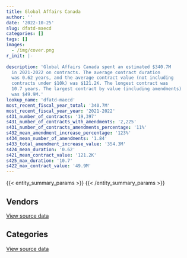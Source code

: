 ```yaml
---
title: Global Affairs Canada
author: ''
date: '2022-10-25'
slug: dfatd-maecd
categories: []
tags: []
images:
  - /img/cover.png
r_init: |-
  
description: 'Global Affairs Canada spent an estimated $340.7M
  in 2021-2022 on contracts. The average contract duration
  was 0.62 years, and the average contract value (not including
  contracts under $10k) was $121.2K. The longest contract was
  10.7 years. The largest contract by value (including amendments)
  was $49.9M.'
lookup_name: 'dfatd-maecd'
most_recent_fiscal_year_total: '340.7M'
most_recent_fiscal_year_year: '2021-2022'
s431_number_of_contracts: '19,397'
s431_number_of_contracts_with_amendments: '2,225'
s431_number_of_contracts_amendments_percentage: '11%'
s432_mean_amendment_increase_percentage: '123%'
s434_mean_number_of_amendments: '1.84'
s433_total_amendment_increase_value: '354.3M'
s424_mean_duration: '0.62'
s421_mean_contract_value: '121.2K'
s425_max_duration: '10.7'
s422_max_contract_value: '49.9M'
---
```


<script src="/rmarkdown-libs/htmlwidgets/htmlwidgets.js"></script>
<link href="/rmarkdown-libs/datatables-css/datatables-crosstalk.css" rel="stylesheet" />
<script src="/rmarkdown-libs/datatables-binding/datatables.js"></script>
<script src="/rmarkdown-libs/jquery/jquery-3.6.0.min.js"></script>
<link href="/rmarkdown-libs/dt-core-bootstrap/css/dataTables.bootstrap.min.css" rel="stylesheet" />
<link href="/rmarkdown-libs/dt-core-bootstrap/css/dataTables.bootstrap.extra.css" rel="stylesheet" />
<script src="/rmarkdown-libs/dt-core-bootstrap/js/jquery.dataTables.min.js"></script>
<script src="/rmarkdown-libs/dt-core-bootstrap/js/dataTables.bootstrap.min.js"></script>
<link href="/rmarkdown-libs/crosstalk/css/crosstalk.min.css" rel="stylesheet" />
<script src="/rmarkdown-libs/crosstalk/js/crosstalk.min.js"></script>
<script src="/rmarkdown-libs/htmlwidgets/htmlwidgets.js"></script>
<link href="/rmarkdown-libs/datatables-css/datatables-crosstalk.css" rel="stylesheet" />
<script src="/rmarkdown-libs/datatables-binding/datatables.js"></script>
<script src="/rmarkdown-libs/jquery/jquery-3.6.0.min.js"></script>
<link href="/rmarkdown-libs/dt-core-bootstrap/css/dataTables.bootstrap.min.css" rel="stylesheet" />
<link href="/rmarkdown-libs/dt-core-bootstrap/css/dataTables.bootstrap.extra.css" rel="stylesheet" />
<script src="/rmarkdown-libs/dt-core-bootstrap/js/jquery.dataTables.min.js"></script>
<script src="/rmarkdown-libs/dt-core-bootstrap/js/dataTables.bootstrap.min.js"></script>
<link href="/rmarkdown-libs/crosstalk/css/crosstalk.min.css" rel="stylesheet" />
<script src="/rmarkdown-libs/crosstalk/js/crosstalk.min.js"></script>

{{< entity_summary_params >}}
{{< /entity_summary_params >}}

## Vendors

<div id="htmlwidget-1" style="width:100%;height:auto;" class="datatables html-widget"></div>
<script type="application/json" data-for="htmlwidget-1">{"x":{"style":"bootstrap","filter":"none","vertical":false,"data":[["<a href=\"/vendors/2keys/\">2Keys<\/a>","<a href=\"/vendors/4083261_canada/\">4083261 Canada<\/a>","<a href=\"/vendors/9168516_canada/\">9168516 Canada<\/a>","<a href=\"/vendors/access_2_networks/\">Access 2 Networks<\/a>","<a href=\"/vendors/acklands_grainger/\">Acklands Grainger<\/a>","<a href=\"/vendors/adga_group/\">ADGA Group<\/a>","<a href=\"/vendors/adobe/\">Adobe<\/a>","<a href=\"/vendors/adrm_technology_consulting/\">ADRM Technology Consulting<\/a>","<a href=\"/vendors/advanced_business_interiors/\">Advanced Business Interiors<\/a>","<a href=\"/vendors/advanced_chippewa_technologies/\">Advanced Chippewa Technologies<\/a>","<a href=\"/vendors/agriteam_canada/\">Agriteam Canada<\/a>","<a href=\"/vendors/air_charter_service/\">Air Charter Service<\/a>","<a href=\"/vendors/air_india/\">Air India<\/a>","<a href=\"/vendors/alinea_international/\">Alinea International<\/a>","<a href=\"/vendors/allseating/\">Allseating<\/a>","<a href=\"/vendors/altis_human_resources/\">Altis Human Resources<\/a>","<a href=\"/vendors/amazon/\">Amazon<\/a>","<a href=\"/vendors/ams_imaging/\">Ams Imaging<\/a>","<a href=\"/vendors/anixter/\">Anixter<\/a>","<a href=\"/vendors/aon_reed_stenhouse/\">Aon Reed Stenhouse<\/a>","<a href=\"/vendors/applied_electonics/\">Applied Electonics<\/a>","<a href=\"/vendors/ari_financial_services/\">ARI Financial Services<\/a>","<a href=\"/vendors/artemp_personnel_services/\">Artemp Personnel Services<\/a>","<a href=\"/vendors/asc_germany/\">ASC Germany<\/a>","<a href=\"/vendors/asokan_business_interiors/\">Asokan Business Interiors<\/a>","<a href=\"/vendors/atco/\">ATCO<\/a>","<a href=\"/vendors/avi_spl/\">Avi Spl<\/a>","<a href=\"/vendors/avjet_holding/\">AVJET Holding<\/a>","<a href=\"/vendors/babel_street/\">Babel Street<\/a>","<a href=\"/vendors/bae_systems/\">BAE Systems<\/a>","<a href=\"/vendors/bdo_canada/\">BDO Canada<\/a>","<a href=\"/vendors/bee_clean_building_maintenance/\">Bee Clean Building Maintenance<\/a>","<a href=\"/vendors/bell_canada/\">Bell Canada<\/a>","<a href=\"/vendors/berlitz_canada/\">Berlitz Canada<\/a>","<a href=\"/vendors/beva_global_management/\">Beva Global Management<\/a>","<a href=\"/vendors/black_mcdonald/\">Black McDonald<\/a>","<a href=\"/vendors/blackberry/\">Blackberry<\/a>","<a href=\"/vendors/bloomberg_finance_l_p/\">Bloomberg Finance L P<\/a>","<a href=\"/vendors/bluedot/\">BlueDot<\/a>","<a href=\"/vendors/bmc_software_canada/\">BMC Software Canada<\/a>","<a href=\"/vendors/bollore_logistics/\">Bollore Logistics<\/a>","<a href=\"/vendors/boyd_moving_storage/\">Boyd Moving Storage<\/a>","<a href=\"/vendors/breckenhill/\">Breckenhill<\/a>","<a href=\"/vendors/brs_innovations/\">BRS Innovations<\/a>","<a href=\"/vendors/c2d_services/\">C2D Services<\/a>","<a href=\"/vendors/ca/\">CA<\/a>","<a href=\"/vendors/cache_computer_consulting/\">Cache Computer Consulting<\/a>","<a href=\"/vendors/calian/\">Calian<\/a>","<a href=\"/vendors/calytera_software/\">Calytera Software<\/a>","<a href=\"/vendors/canadian_bank_note_company/\">Canadian Bank Note Company<\/a>","<a href=\"/vendors/canadian_bureau_for_international_education/\">Canadian Bureau for International Education<\/a>","<a href=\"/vendors/canadian_commercial/\">Canadian Commercial<\/a>","<a href=\"/vendors/canadian_corps_of_commissionaires/\">Canadian Corps of Commissionaires<\/a>","<a href=\"/vendors/canadian_red_cross/\">Canadian Red Cross<\/a>","<a href=\"/vendors/canon/\">Canon<\/a>","<a href=\"/vendors/cansel_survey_equipment/\">Cansel Survey Equipment<\/a>","<a href=\"/vendors/carahsoft_technology/\">Carahsoft Technology<\/a>","<a href=\"/vendors/carleton_university/\">Carleton University<\/a>","<a href=\"/vendors/caron_professional_linguistic/\">Caron Professional Linguistic<\/a>","<a href=\"/vendors/cbci_telecom/\">CBCI Telecom<\/a>","<a href=\"/vendors/cbre/\">CBRE<\/a>","<a href=\"/vendors/cdw_canada/\">CDW Canada<\/a>","<a href=\"/vendors/ceridian/\">Ceridian<\/a>","<a href=\"/vendors/cgi/\">CGI<\/a>","<a href=\"/vendors/charron_human_resources/\">Charron Human Resources<\/a>","<a href=\"/vendors/chubb_edwards/\">Chubb Edwards<\/a>","<a href=\"/vendors/cision_canada/\">Cision Canada<\/a>","<a href=\"/vendors/cistel_technology/\">Cistel Technology<\/a>","<a href=\"/vendors/click_networks/\">Click Networks<\/a>","<a href=\"/vendors/closereach/\">CloseReach<\/a>","<a href=\"/vendors/cofomo/\">Cofomo<\/a>","<a href=\"/vendors/colliers_project_leaders/\">Colliers Project Leaders<\/a>","<a href=\"/vendors/compucom_canada/\">Compucom Canada<\/a>","<a href=\"/vendors/compugen/\">Compugen<\/a>","<a href=\"/vendors/conexsys/\">CONEXSYS<\/a>","<a href=\"/vendors/conference_board_of_canada/\">Conference Board of Canada<\/a>","<a href=\"/vendors/consortium_of_care_canada/\">Consortium of Care Canada<\/a>","<a href=\"/vendors/construction_jessiko/\">Construction Jessiko<\/a>","<a href=\"/vendors/convergint_technologies/\">Convergint Technologies<\/a>","<a href=\"/vendors/coradix_technology_consulting/\">Coradix Technology Consulting<\/a>","<a href=\"/vendors/correctional_services_of_canada/\">Correctional Services of Canada<\/a>","<a href=\"/vendors/cossette_communications/\">Cossette Communications<\/a>","<a href=\"/vendors/cowatersogema/\">CowaterSogema<\/a>","<a href=\"/vendors/cpcs_transcom/\">CPCS Transcom<\/a>","<a href=\"/vendors/csdc_systems/\">CSDC Systems<\/a>","<a href=\"/vendors/csi_consulting/\">Csi Consulting<\/a>","<a href=\"/vendors/dare_human_resources/\">Dare Human Resources<\/a>","<a href=\"/vendors/dasco_storage_solutions/\">Dasco Storage Solutions<\/a>","<a href=\"/vendors/dell_computer/\">Dell Computer<\/a>","<a href=\"/vendors/deloitte/\">Deloitte<\/a>","<a href=\"/vendors/delta_photonics/\">Delta Photonics<\/a>","<a href=\"/vendors/dhl_express_canada/\">DHL Express Canada<\/a>","<a href=\"/vendors/diligens/\">Diligens<\/a>","<a href=\"/vendors/dls_technology/\">DLS Technology<\/a>","<a href=\"/vendors/donna_cona/\">Donna Cona<\/a>","<a href=\"/vendors/dsv/\">Dsv<\/a>","<a href=\"/vendors/dynabook_canada/\">Dynabook Canada<\/a>","<a href=\"/vendors/dynamic_personnel_consultants/\">Dynamic Personnel Consultants<\/a>","<a href=\"/vendors/eagle_professional_resources/\">Eagle Professional Resources<\/a>","<a href=\"/vendors/ebsco_canada/\">EBSCO Canada<\/a>","<a href=\"/vendors/ecole_de_langues_abce/\">Ecole De Langues Abce<\/a>","<a href=\"/vendors/ecole_de_langues_eagle/\">Ecole De Langues Eagle<\/a>","<a href=\"/vendors/ekos_research_associates/\">Ekos Research Associates<\/a>","<a href=\"/vendors/elite_environmental_group/\">Elite Environmental Group<\/a>","<a href=\"/vendors/ellisdon/\">Ellisdon<\/a>","<a href=\"/vendors/elsevier/\">Elsevier<\/a>","<a href=\"/vendors/emcon_services/\">Emcon Services<\/a>","<a href=\"/vendors/emtec/\">Emtec<\/a>","<a href=\"/vendors/eperformance/\">Eperformance<\/a>","<a href=\"/vendors/epik_taahhut_sanayi_ic_ve_dis/\">Epik Taahhut Sanayi Ic Ve Dis<\/a>","<a href=\"/vendors/ernst_young/\">Ernst Young<\/a>","<a href=\"/vendors/esri/\">ESRI<\/a>","<a href=\"/vendors/ethiopian_airlines_group/\">Ethiopian Airlines Group<\/a>","<a href=\"/vendors/excel_human_resources/\">Excel Human Resources<\/a>","<a href=\"/vendors/extron_electronics_rgb_systems/\">Extron Electronics Rgb Systems<\/a>","<a href=\"/vendors/factiva/\">Factiva<\/a>","<a href=\"/vendors/fast_forward_french/\">Fast Forward French<\/a>","<a href=\"/vendors/fast_track_staffing/\">Fast Track Staffing<\/a>","<a href=\"/vendors/fca_canada/\">FCA Canada<\/a>","<a href=\"/vendors/federal_express_canada/\">Federal Express Canada<\/a>","<a href=\"/vendors/ference_company_consulting/\">Ference Company Consulting<\/a>","<a href=\"/vendors/ford_motor_company/\">Ford Motor Company<\/a>","<a href=\"/vendors/forrester_research/\">Forrester Research<\/a>","<a href=\"/vendors/frannan_international/\">Frannan International<\/a>","<a href=\"/vendors/g4s_security_services/\">G4S Security Services<\/a>","<a href=\"/vendors/garda_security_group/\">Garda Security Group<\/a>","<a href=\"/vendors/gartner/\">Gartner<\/a>","<a href=\"/vendors/gc_strategies/\">GC Strategies<\/a>","<a href=\"/vendors/general_dynamics/\">General Dynamics<\/a>","<a href=\"/vendors/general_motors/\">General Motors<\/a>","<a href=\"/vendors/genesis_integration/\">Genesis Integration<\/a>","<a href=\"/vendors/gino_pelletier_forex_mali_diely_moussa_kouyate_gid/\">Gino Pelletier Forex Mali Diely Moussa Kouyate Gid<\/a>","<a href=\"/vendors/global_knowledge/\">Global Knowledge<\/a>","<a href=\"/vendors/global_total_office/\">Global Total Office<\/a>","<a href=\"/vendors/global_upholstery/\">Global Upholstery<\/a>","<a href=\"/vendors/golder_associates/\">Golder Associates<\/a>","<a href=\"/vendors/goss_gilroy/\">Goss Gilroy<\/a>","<a href=\"/vendors/grand_toy/\">Grand Toy<\/a>","<a href=\"/vendors/graybar_canada/\">Graybar Canada<\/a>","<a href=\"/vendors/graybridge_international_consulting/\">Graybridge International Consulting<\/a>","<a href=\"/vendors/grc_architects/\">GRC Architects<\/a>","<a href=\"/vendors/greater_toronto_airport_authority/\">Greater Toronto Airport Authority<\/a>","<a href=\"/vendors/guillevin_international/\">Guillevin International<\/a>","<a href=\"/vendors/halpenny_insurance_brokers/\">Halpenny Insurance Brokers<\/a>","<a href=\"/vendors/hatch/\">Hatch<\/a>","<a href=\"/vendors/haworth/\">Haworth<\/a>","<a href=\"/vendors/hdp_group/\">Hdp Group<\/a>","<a href=\"/vendors/hemmera_envirochem/\">Hemmera Envirochem<\/a>","<a href=\"/vendors/hewlett_packard/\">Hewlett Packard<\/a>","<a href=\"/vendors/honeywell/\">Honeywell<\/a>","<a href=\"/vendors/hubspoke/\">HubSpoke<\/a>","<a href=\"/vendors/human_logistics/\">Human Logistics<\/a>","<a href=\"/vendors/humanscale_canada/\">Humanscale Canada<\/a>","<a href=\"/vendors/hyperion_consulting/\">Hyperion Consulting<\/a>","<a href=\"/vendors/hypertec/\">Hypertec<\/a>","<a href=\"/vendors/i4c_information_technology/\">I4C Information Technology<\/a>","<a href=\"/vendors/ibiska_telecom/\">Ibiska Telecom<\/a>","<a href=\"/vendors/ibm_canada/\">IBM Canada<\/a>","<a href=\"/vendors/ifathom/\">iFathom<\/a>","<a href=\"/vendors/imp_group/\">IMP Group<\/a>","<a href=\"/vendors/info_tech_research_group/\">Info Tech Research Group<\/a>","<a href=\"/vendors/insight_software_canada/\">Insight Software Canada<\/a>","<a href=\"/vendors/institute_on_governance/\">Institute On Governance<\/a>","<a href=\"/vendors/integra_networks/\">Integra Networks<\/a>","<a href=\"/vendors/interactive_audio_visual/\">Interactive Audio Visual<\/a>","<a href=\"/vendors/international_safety_research/\">International Safety Research<\/a>","<a href=\"/vendors/ipss/\">IPSS<\/a>","<a href=\"/vendors/iqvia/\">Iqvia<\/a>","<a href=\"/vendors/iron_mountain/\">Iron Mountain<\/a>","<a href=\"/vendors/it_net_consultants/\">IT NET Consultants<\/a>","<a href=\"/vendors/itex/\">ITEX<\/a>","<a href=\"/vendors/j_l_richards_associates/\">J L Richards Associates<\/a>","<a href=\"/vendors/jankel_tactical_systems/\">Jankel Tactical Systems<\/a>","<a href=\"/vendors/jones_lang_lasalle/\">Jones Lang Lasalle<\/a>","<a href=\"/vendors/jumping_elephants/\">Jumping Elephants<\/a>","<a href=\"/vendors/kenn_borek_air/\">Kenn Borek Air<\/a>","<a href=\"/vendors/kia_canada/\">Kia Canada<\/a>","<a href=\"/vendors/knowledge_circle/\">Knowledge Circle<\/a>","<a href=\"/vendors/konica_minolta_business_solutions/\">Konica Minolta Business Solutions<\/a>","<a href=\"/vendors/kpmg/\">KPMG<\/a>","<a href=\"/vendors/language_marketplace/\">Language Marketplace<\/a>","<a href=\"/vendors/language_research_development_group/\">Language Research Development Group<\/a>","<a href=\"/vendors/lannick_contract_solutions/\">Lannick Contract Solutions<\/a>","<a href=\"/vendors/lansdowne_technologies/\">Lansdowne Technologies<\/a>","<a href=\"/vendors/lean_agility/\">Lean Agility<\/a>","<a href=\"/vendors/leger_marketing/\">Leger Marketing<\/a>","<a href=\"/vendors/leo_pisces_services_group/\">Leo Pisces Services Group<\/a>","<a href=\"/vendors/les_enquetes_henri/\">Les Enquetes Henri<\/a>","<a href=\"/vendors/lifespeak/\">LifeSpeak<\/a>","<a href=\"/vendors/lionbridge/\">Lionbridge<\/a>","<a href=\"/vendors/lowe_martin_company/\">Lowe Martin Company<\/a>","<a href=\"/vendors/lro_staffing/\">LRO Staffing<\/a>","<a href=\"/vendors/lumina_it/\">Lumina IT<\/a>","<a href=\"/vendors/m_d_charlton/\">M D Charlton<\/a>","<a href=\"/vendors/macdonald_dettwiler_and_associates/\">MacDonald Dettwiler and Associates<\/a>","<a href=\"/vendors/makwa_resourcing/\">Makwa Resourcing<\/a>","<a href=\"/vendors/malatest/\">Malatest<\/a>","<a href=\"/vendors/maplesoft_consulting/\">Maplesoft Consulting<\/a>","<a href=\"/vendors/markido/\">Markido<\/a>","<a href=\"/vendors/maverin/\">Maverin<\/a>","<a href=\"/vendors/maxsys_staffing_and_consulting/\">Maxsys Staffing and Consulting<\/a>","<a href=\"/vendors/meal_kit_supply_canada/\">Meal Kit Supply Canada<\/a>","<a href=\"/vendors/media_q/\">Media Q<\/a>","<a href=\"/vendors/meltwater/\">Meltwater<\/a>","<a href=\"/vendors/mercer_canada/\">Mercer Canada<\/a>","<a href=\"/vendors/messa_computing/\">Messa Computing<\/a>","<a href=\"/vendors/mgis/\">MGIS<\/a>","<a href=\"/vendors/michael_wager_consulting/\">Michael Wager Consulting<\/a>","<a href=\"/vendors/michelin/\">Michelin<\/a>","<a href=\"/vendors/microsoft_canada/\">Microsoft Canada<\/a>","<a href=\"/vendors/millennium_limousine_service/\">Millennium Limousine Service<\/a>","<a href=\"/vendors/mindwire_systems/\">Mindwire Systems<\/a>","<a href=\"/vendors/mirems/\">Mirems<\/a>","<a href=\"/vendors/mishkumi_technologies/\">Mishkumi Technologies<\/a>","<a href=\"/vendors/mkds_training/\">Mkds Training<\/a>","<a href=\"/vendors/mnp/\">MNP<\/a>","<a href=\"/vendors/modis_canada/\">Modis Canada<\/a>","<a href=\"/vendors/momentum_solutions/\">Momentum Solutions<\/a>","<a href=\"/vendors/morrison_hershfield/\">Morrison Hershfield<\/a>","<a href=\"/vendors/motorola_solutions_canada/\">Motorola Solutions Canada<\/a>","<a href=\"/vendors/multishred/\">Multishred<\/a>","<a href=\"/vendors/nadine_international/\">Nadine International<\/a>","<a href=\"/vendors/national_arts_centre/\">National Arts Centre<\/a>","<a href=\"/vendors/nattiq/\">NATTIQ<\/a>","<a href=\"/vendors/navpoint_consulting_group/\">Navpoint Consulting Group<\/a>","<a href=\"/vendors/newfound_recruiting/\">Newfound Recruiting<\/a>","<a href=\"/vendors/nisha_techonologies/\">Nisha Techonologies<\/a>","<a href=\"/vendors/nitam_solutions/\">Nitam Solutions<\/a>","<a href=\"/vendors/norr/\">NORR<\/a>","<a href=\"/vendors/nortak_software/\">Nortak Software<\/a>","<a href=\"/vendors/northern_micro/\">Northern Micro<\/a>","<a href=\"/vendors/nova_networks/\">Nova Networks<\/a>","<a href=\"/vendors/nuix_north_america/\">Nuix North America<\/a>","<a href=\"/vendors/onx_enterprise_solutions/\">OnX Enterprise Solutions<\/a>","<a href=\"/vendors/openframe_technologies/\">OpenFrame Technologies<\/a>","<a href=\"/vendors/opentext/\">OpenText<\/a>","<a href=\"/vendors/oproma/\">Oproma<\/a>","<a href=\"/vendors/optiv_canada_federal/\">Optiv Canada Federal<\/a>","<a href=\"/vendors/oracle_canada/\">Oracle Canada<\/a>","<a href=\"/vendors/orangutech/\">Orangutech<\/a>","<a href=\"/vendors/orbis_risk_consulting/\">Orbis Risk Consulting<\/a>","<a href=\"/vendors/otis_elevator/\">Otis Elevator<\/a>","<a href=\"/vendors/ottawa_business_interiors/\">Ottawa Business Interiors<\/a>","<a href=\"/vendors/pacific_geomatics/\">Pacific Geomatics<\/a>","<a href=\"/vendors/pal_aerospace/\">PAL Aerospace<\/a>","<a href=\"/vendors/paladin_group/\">Paladin Group<\/a>","<a href=\"/vendors/pan_american_development_foundation/\">Pan American Development Foundation<\/a>","<a href=\"/vendors/panasonic/\">Panasonic<\/a>","<a href=\"/vendors/philippine_airlines/\">Philippine Airlines<\/a>","<a href=\"/vendors/pitney_bowes/\">Pitney Bowes<\/a>","<a href=\"/vendors/pleiad_canada/\">Pleiad Canada<\/a>","<a href=\"/vendors/pmb_electrical_services/\">PMB Electrical Services<\/a>","<a href=\"/vendors/portage_personnel/\">Portage Personnel<\/a>","<a href=\"/vendors/pricewaterhouse_coopers/\">Pricewaterhouse Coopers<\/a>","<a href=\"/vendors/printers_plus/\">Printers Plus<\/a>","<a href=\"/vendors/prism_engineering/\">Prism Engineering<\/a>","<a href=\"/vendors/procom_consultants/\">Procom Consultants<\/a>","<a href=\"/vendors/prologic_systems/\">Prologic Systems<\/a>","<a href=\"/vendors/promaxis/\">Promaxis<\/a>","<a href=\"/vendors/prosci_canada/\">Prosci Canada<\/a>","<a href=\"/vendors/protak_consulting_group/\">Protak Consulting Group<\/a>","<a href=\"/vendors/provencher_roy_associes/\">Provencher Roy Associes<\/a>","<a href=\"/vendors/purelogic/\">PureLogic<\/a>","<a href=\"/vendors/purespirit_solutions/\">PureSpirIT Solutions<\/a>","<a href=\"/vendors/purolator/\">Purolator<\/a>","<a href=\"/vendors/qatar_airways/\">Qatar Airways<\/a>","<a href=\"/vendors/qmr/\">QMR<\/a>","<a href=\"/vendors/quantum_management_services/\">Quantum Management Services<\/a>","<a href=\"/vendors/quintet_consulting/\">Quintet Consulting<\/a>","<a href=\"/vendors/randstad/\">Randstad<\/a>","<a href=\"/vendors/rapiscan_systems/\">Rapiscan Systems<\/a>","<a href=\"/vendors/raymond_chabot_grant_thornton/\">Raymond Chabot Grant Thornton<\/a>","<a href=\"/vendors/raytheon/\">Raytheon<\/a>","<a href=\"/vendors/redwood_performance_group/\">Redwood Performance Group<\/a>","<a href=\"/vendors/revision_military/\">Revision Military<\/a>","<a href=\"/vendors/rhea/\">RHEA<\/a>","<a href=\"/vendors/ricoh/\">Ricoh<\/a>","<a href=\"/vendors/rogers/\">Rogers<\/a>","<a href=\"/vendors/s_p_global_market_intelligence/\">S P Global Market Intelligence<\/a>","<a href=\"/vendors/samson_associes/\">Samson Associes<\/a>","<a href=\"/vendors/sap/\">SAP<\/a>","<a href=\"/vendors/sas_institute/\">SAS Institute<\/a>","<a href=\"/vendors/schoeler_heaton_architects/\">Schoeler Heaton Architects<\/a>","<a href=\"/vendors/seasons_culinary_services/\">Seasons Culinary Services<\/a>","<a href=\"/vendors/shi_canada/\">SHI Canada<\/a>","<a href=\"/vendors/si_systems/\">SI Systems<\/a>","<a href=\"/vendors/siemens/\">Siemens<\/a>","<a href=\"/vendors/sierra_systems_group/\">Sierra Systems Group<\/a>","<a href=\"/vendors/simplex_grinnell/\">Simplex Grinnell<\/a>","<a href=\"/vendors/smiths_detection/\">Smiths Detection<\/a>","<a href=\"/vendors/snc_lavalin/\">SNC Lavalin<\/a>","<a href=\"/vendors/softchoice/\">Softchoice<\/a>","<a href=\"/vendors/softsim_technologies/\">Softsim Technologies<\/a>","<a href=\"/vendors/solotech/\">Solotech<\/a>","<a href=\"/vendors/spearhead_management_canada/\">Spearhead Management Canada<\/a>","<a href=\"/vendors/sra_staffing_solutions/\">SRA Staffing Solutions<\/a>","<a href=\"/vendors/sscl/\">Sscl<\/a>","<a href=\"/vendors/st_joseph_print_group/\">St Joseph Print Group<\/a>","<a href=\"/vendors/stantec/\">Stantec<\/a>","<a href=\"/vendors/sterling_swift/\">Sterling Swift<\/a>","<a href=\"/vendors/stiff_sentences/\">Stiff Sentences<\/a>","<a href=\"/vendors/stoneworks_technologies/\">Stoneworks Technologies<\/a>","<a href=\"/vendors/stratos/\">Stratos<\/a>","<a href=\"/vendors/supremex/\">SupremeX<\/a>","<a href=\"/vendors/synersolutions_technologies/\">SynerSolutions Technologies<\/a>","<a href=\"/vendors/systematix_solutions/\">Systematix Solutions<\/a>","<a href=\"/vendors/systemscope/\">Systemscope<\/a>","<a href=\"/vendors/tag_hr/\">Tag HR<\/a>","<a href=\"/vendors/tankatek/\">Tankatek<\/a>","<a href=\"/vendors/tecsis/\">Tecsis<\/a>","<a href=\"/vendors/teknion/\">Teknion<\/a>","<a href=\"/vendors/teksystems_canada/\">TEKsystems Canada<\/a>","<a href=\"/vendors/telecom_computer_services/\">Telecom Computer Services<\/a>","<a href=\"/vendors/telus_canada/\">Telus Canada<\/a>","<a href=\"/vendors/tenaquip/\">Tenaquip<\/a>","<a href=\"/vendors/teramach_technologies/\">Teramach Technologies<\/a>","<a href=\"/vendors/terlin_construction/\">Terlin Construction<\/a>","<a href=\"/vendors/tes_contract_services/\">TES Contract Services<\/a>","<a href=\"/vendors/testforce_systems/\">Testforce Systems<\/a>","<a href=\"/vendors/the_aim_group/\">The AIM Group<\/a>","<a href=\"/vendors/the_ktl_group/\">The KTL Group<\/a>","<a href=\"/vendors/the_right_door/\">The Right Door<\/a>","<a href=\"/vendors/the_vcan_group/\">The VCAN Group<\/a>","<a href=\"/vendors/thinkpoint/\">Thinkpoint<\/a>","<a href=\"/vendors/thomson_reuters/\">Thomson Reuters<\/a>","<a href=\"/vendors/thyssenkrupp_elevator/\">Thyssenkrupp Elevator<\/a>","<a href=\"/vendors/tiree/\">Tiree<\/a>","<a href=\"/vendors/toshiba_canada/\">Toshiba Canada<\/a>","<a href=\"/vendors/totem_offisource/\">Totem Offisource<\/a>","<a href=\"/vendors/toyota/\">Toyota<\/a>","<a href=\"/vendors/tpg_technology_consultants/\">TPG Technology Consultants<\/a>","<a href=\"/vendors/transpolar_technology/\">Transpolar Technology<\/a>","<a href=\"/vendors/transtec/\">TransTec<\/a>","<a href=\"/vendors/trigon_associates/\">Trigon Associates<\/a>","<a href=\"/vendors/tundra_technical_solutions/\">Tundra Technical Solutions<\/a>","<a href=\"/vendors/turner_townsend/\">Turner Townsend<\/a>","<a href=\"/vendors/turtle_island_staffing/\">Turtle Island Staffing<\/a>","<a href=\"/vendors/united_rentals/\">United Rentals<\/a>","<a href=\"/vendors/universite_de_sherbrooke/\">Universite De Sherbrooke<\/a>","<a href=\"/vendors/universite_laval/\">Universite Laval<\/a>","<a href=\"/vendors/university_of_british_columbia/\">University of British Columbia<\/a>","<a href=\"/vendors/university_of_ottawa/\">University of Ottawa<\/a>","<a href=\"/vendors/university_of_toronto/\">University of Toronto<\/a>","<a href=\"/vendors/valcom_consulting/\">Valcom Consulting<\/a>","<a href=\"/vendors/veritaaq_technology_house/\">Veritaaq Technology House<\/a>","<a href=\"/vendors/vfa_canada/\">VFA Canada<\/a>","<a href=\"/vendors/vidcruiter/\">Vidcruiter<\/a>","<a href=\"/vendors/visiontec/\">Visiontec<\/a>","<a href=\"/vendors/vmware/\">VMware<\/a>","<a href=\"/vendors/watershed_information_technology/\">Watershed Information Technology<\/a>","<a href=\"/vendors/wesco_distribution_canada/\">WESCO Distribution Canada<\/a>","<a href=\"/vendors/westbury_national_show_systems/\">Westbury National Show Systems<\/a>","<a href=\"/vendors/westjet/\">Westjet<\/a>","<a href=\"/vendors/winmar/\">Winmar<\/a>","<a href=\"/vendors/wolters_kluwer/\">Wolters Kluwer<\/a>","<a href=\"/vendors/workdynamics_technologies/\">WorkDynamics Technologies<\/a>","<a href=\"/vendors/world_university_consortium/\">World University Consortium<\/a>","<a href=\"/vendors/world_university_service_of_canada/\">World University Service of Canada<\/a>","<a href=\"/vendors/worldreach_software/\">Worldreach Software<\/a>","<a href=\"/vendors/wsp/\">WSP<\/a>","<a href=\"/vendors/xerox/\">Xerox<\/a>","<a href=\"/vendors/zernam_enterprise/\">Zernam Enterprise<\/a>"],[608514.28,null,null,null,null,74425.33,null,38418.91,84346.2,13105.74,8078360.18,25408.33,null,null,null,1618986.17,null,null,68239.95,287552.36,309838.88,null,49504.63,166770.72,157649.92,12873,47002.24,1783960.59,null,null,19819.69,null,2942752.04,19220.41,null,618159.15,28614.58,null,null,714413.83,1583485.1,3087035.1,null,null,1275579.33,null,430775.2,213344.67,null,222816.56,7172789.23,null,8679988.38,null,111815.72,5473.5,123501.01,22604.08,14581.11,214480.64,null,522578.57,null,3861296.68,null,39741.6,96071.37,138545.13,null,null,823533.68,null,72519.88,null,24973,null,989857.28,320167.15,null,2499642.21,481181.22,81057.33,15648211.7,24295,235960.52,null,null,58692.2,null,1912184.85,null,29755.43,null,55822,117259.51,1519923.8,null,89518.34,408093.65,225783.69,8697.5,null,121496.8,null,null,17424.4,3830395.17,618346.98,null,null,674553.66,140360.05,null,5842737.54,469609.53,673355.38,40850,20934.74,60606,196159.4,null,45923,696374,6681153.61,6896163.42,2029278.42,2468630.14,6658.93,59481.85,102141,null,1479901.47,13650.4,null,70628.09,110513.4,null,36874.54,20590.4,9141183.98,null,null,null,null,null,22780.8,78467.2,null,56574.04,3710572.33,356159.34,null,498835.94,null,530638.65,162328.55,1264066.09,1144114.06,485724.27,180056.76,49381,6618.88,null,32733,1099552.31,67207.1,72804.38,null,180021.36,884554.5,33487.1,916065.5,13484159.82,25504.62,1016276.8,null,null,37700.65,null,71543.5,null,null,552986.85,null,48190.75,88557.2,null,63360.23,107734.04,null,48314.28,83448.81,84327.38,null,68553.59,null,null,2623004.9,2336.94,137944.39,172794.89,null,95691.71,203233.93,30731.14,1094364.48,21497.38,1314406.47,15428.89,2786148.23,null,814795.02,24577.35,1052155.2,null,383203.88,1075423.17,null,39326.78,null,35651.5,null,1258899.56,752835.46,null,1473275.18,35346.29,310723.3,6907.34,null,1091247.74,203530.52,437.38,4967186.65,43236.78,7366.83,null,null,659874.48,96000.64,256245.35,34798.93,450980.65,5922.78,null,28720.87,668565.11,148438.12,null,7706.81,null,2839223.64,9979.3,2721782.93,1229234.75,28451.61,null,406998.07,1174218.73,92356.44,295697.37,null,null,427044.52,17932.61,null,238467.57,48264.7,14238,825363.76,94393.53,1170452.13,1051013,16181.43,223792.55,null,62119.63,132858.97,40838.11,432853.74,12374.05,null,null,911847.35,null,2851763.06,27170.54,32683.94,14162.32,46332.73,null,64922.1,null,26880.99,20828.72,310120.78,null,137133.49,50265.15,35606.19,null,76369.89,null,null,null,null,16276.2,199319.86,15857.86,439331.93,191749.83,858666.73,28618.27,null,15741.08,20727.74,393448.38,null,58974.7,4063420.34,null,53160.94,136578.66,null,null,11063.1,3620313.95,5122378.43,778845.54,2617173.49,224505.23,2119.92,5601611.77,1006397.34,null,23167.46,176572.62,25690.01,null,18270.8,null,37403.19,null,null,4148509.02,null,24437.5,96568.76,100460.64,null,41961.7,121557.86,null,null,13535.79,560910.92,2859178.36,6121285.74,984317.2,176115.9,null,null],[561040.97,null,18036.57,null,183427.96,109837.39,28976,null,257609.6,null,8870296.43,null,null,1192670.79,null,862245.45,null,null,50118.84,367513.56,11923.76,null,65082.1,15016.82,283826.2,null,96393.33,null,27420,null,47271.67,4952.42,2211593.54,35272.76,85464.84,903221.28,null,null,null,163869.31,1351539.49,1391487.95,39550,525649.85,1279074.07,null,724554.23,24962.21,null,223427.01,7192440.7,null,6816692.75,192255.95,99127.39,37146.73,36586,257395.16,4162.48,10658.52,null,379943.93,null,805132.58,37640.61,23730,297640.32,288093.89,27285.28,28542.87,1682455.89,null,null,20619.9,null,null,992569.22,898620.42,null,2831369.71,336989.93,1695990.59,17796074.78,null,131004.63,null,null,19910.6,40760.87,3474676.25,27292.14,216500,null,107753.87,1491953.3,1077015.02,null,177989.79,null,145664.89,14997.5,null,74353.55,null,3710118.65,null,512353.54,860393.17,null,null,1376081.25,850724.41,2373500,6884524.14,528922.78,675200.18,null,136614.28,null,155000,152480.92,null,552399.96,6699458.14,4755985.73,879443.26,793199.75,23669.49,721891.09,null,null,1483956,14949.9,58679.77,191941.62,551626.09,null,97599.99,23574.3,10510839.36,156211.2,null,null,null,null,70761.66,null,29000,null,3640193.86,875152.09,1812614.37,157005.91,28.82,147408.5,414437.01,370150.77,1051911.57,568546.71,null,1544.44,5707.09,22650,198384.13,1173473,null,57212.46,null,216973.39,833628.95,169926.31,1152732.15,8794056.98,82573.49,669276.4,40342.47,null,319826.25,null,42071.24,null,null,1314116.91,35256,139528.25,16724.3,117998.58,78701.93,19870.04,12271.35,null,264398.93,null,12815.51,60289.6,null,null,2436822.74,13399.49,226074.61,161289.62,13439.04,97599.07,14450.77,80509.11,1002255.82,null,96647.53,null,1324395.74,372328.65,490582.66,113741.51,null,2486.42,329326.91,116170.37,4262250.45,46799.6,17383.92,117296.38,514000,1107347.32,27105.91,12098.09,1245579.89,257144.18,409821.45,485696.85,50548.03,415496.95,31038.28,16884.02,4929323.21,147426.24,65818.25,94906.07,null,718834.89,181472.66,null,95886.78,1334961.3,1966989.45,50000,63837.99,670396.79,599731.27,null,7727.92,null,2297157.48,null,2785266.76,1487830,26673.39,191324.9,764292.29,560488.18,31083.57,582014.05,32040.35,86525.73,1043413.37,22600,null,260467.52,null,null,643860.17,94652.14,1250146.78,null,85831.91,null,null,62289.82,132046.91,79403.34,336725.63,13056.21,26277.97,null,795975.86,16742.52,1988221.87,49004.27,9389.08,152816.16,54187.74,43945.7,306836.88,347369.19,611967.32,78600.88,663767.29,null,76740.24,null,1085988.67,null,706786.45,39535.4,null,13558.87,35844.65,170320.46,366229.96,null,440535.57,529732.63,1185722.18,68234.68,null,null,null,2015122.18,null,null,4623230.78,9664.47,111339.05,242106.42,null,142200.77,8879.73,3058854.65,null,1636930.71,1635902.6,275636.11,22194.99,5616958.65,1009154.6,null,12365,76166.66,null,11497.5,11200,21808,41508.39,null,null,2573695.95,1567.44,49861.69,94074.54,7279.09,null,25979.54,153264.54,null,35960.35,15097.61,273848,2867011.72,6113489.26,841388.95,364535.52,11844.52,null],[565356.45,319469.39,18330.52,12388.48,null,109537.28,39776,169439.97,227947.8,96504,5955813.75,null,4265666.95,2059931.82,321414.38,484498.59,17472.26,128632.99,101572.81,341376.25,690594.76,43505,49641.15,null,78718.29,null,709713.86,null,null,116198.83,null,23800.94,2485102.12,43556.15,32598.66,null,null,38245.43,39550,39669.85,842380.36,1714115.38,119136.59,null,1275579.33,null,958855.77,38229.54,82805.96,222816.56,8653601.63,3908000,7683010.31,null,85159.99,52718.07,null,148672.94,14361.79,202389.91,null,1514912.17,14021.88,531898.66,26260.89,null,189248.75,null,null,44692.67,2203862.18,743583.51,null,32675.05,null,3965.45,989857.28,null,21169.76,5695418.65,1813001.7,2906189.31,18268331.95,null,27426.11,120398.33,null,83493.44,39655.67,2852525.57,85932.99,5067790.98,66008.21,456938.56,3066234.94,null,4952366.26,71914.11,null,182081.11,51458.44,null,74788.09,11458.2,6670902.98,null,null,910847.3,29650.64,1217356.68,1164387.71,815298.31,2791017.9,8232076.23,2620425.78,673355.38,null,186796.47,null,32770,317818.76,200678.71,766847.43,6681153.61,52340.25,null,5797089.38,286326.86,null,null,null,1479901.47,null,null,113182.63,82540.66,37539.15,114630.1,11966.7,10155636.36,null,null,null,17458.21,null,null,147933.67,null,null,3640822.39,932998.59,null,77953.08,10517.28,32124.49,113937.73,712126.92,550881.6,65194.95,null,17020.08,22148,149297.46,21780.84,1487798.65,null,65324.74,153571.97,178484.11,625278.63,40718.11,1160584.24,8206394.61,320533.23,1332326.5,null,null,242087,34078.03,75678.55,30447.85,49438.37,562697.4,39324,25990,129880.21,43828.04,26574.39,99958.51,null,null,713101.74,null,716872,10482.49,null,39085.28,2571919.26,41129.78,60341.2,null,null,16572.82,39288.62,92715.14,1107492.24,null,null,null,5008853.76,894078.67,518075.5,124369.25,null,9278.58,316035.43,445709.31,283569.55,31109.7,null,72421.07,null,1092260.38,70068.58,380701.87,1237915.08,150640.3,326836.15,822649.53,155042.29,719941.58,81191.07,11453.37,1875280.1,147023.44,115540.67,283264.95,1598.64,713274.81,201610.02,null,93688.86,677863.12,18411.35,null,null,668565.11,447336.07,2646220,3863.96,123426.91,1728458.15,null,2857101.48,435075.1,null,1384340.37,489373.2,194949.92,93055.97,755422.52,7227.15,95695.29,509622.1,11300,6152461.5,298398.15,null,null,923110.5,88270.69,1316150.85,null,234.51,null,null,54157.15,152383,85552.91,660209.06,248990.75,null,47213.45,793801.07,35953.51,1281103.74,246975,null,null,97365.85,153662.72,39097.67,594851.31,386629.63,749303.14,351832.93,2694.23,101550.9,null,1083021.49,39889,142670.71,null,14967.08,null,29025.7,413991.14,154009.55,null,439331.93,1988995.43,1981002.96,null,109511.17,10273.4,null,3084544.93,46129.14,null,3488557.02,69685.93,219869.61,64319.96,null,28165.76,8855.47,2977737.51,null,1085925.73,1548931.42,292034.52,63147.09,5601611.77,1006397.34,132637.33,null,null,null,null,null,null,122354.53,5073.05,null,2630565.72,122054.56,82343.46,null,37489.3,39663,68900.85,37880.82,8000000,null,7809.11,272131.51,2859178.36,6096785.74,null,284382.96,27807.68,441731.89],[17553.36,182097.55,158652.76,null,25655.04,null,null,205467.07,55556.54,253096.5,5824154.22,null,null,7991452.69,192848.62,544785.02,25763.53,null,167595.33,2086.35,139220.31,24340.2,47296.03,null,57600.13,null,54593.25,null,null,28357.73,null,24794.58,1789164.71,39604.84,null,542823.75,5661.76,62782.41,null,null,1399942.26,2077610.74,37968,null,1275579.33,2614.87,909059.91,null,110307.21,222816.56,6364961.29,null,7626640.02,null,9760.8,88856.71,null,45700.45,356469.83,19159.15,17988.82,696347.96,86745.53,772646.58,null,null,497935.81,39493.5,66688.58,302402.69,3693587.68,4321783,null,33562.96,null,148243.95,745782.88,null,null,9607711.48,null,5444400.39,19948621.83,null,null,154125.67,97182.62,26386.63,null,4016265.76,null,7236873.04,22183.29,254761.48,3244055.23,null,2306951.5,76795.16,null,444509.2,239931.14,8538.96,136607.68,null,6670902.98,null,23870.52,1117809.85,null,1295437.87,427768.34,1084217.56,null,12158980.22,219003.51,491464.21,44118.26,227471.84,41708,20000,null,52064.75,61910.27,6681153.61,null,10040.88,1254138.72,314765.36,92734.52,134768,18241.6,340580.07,26164.02,null,58045.99,517890.36,101705.1,43164.36,11780.13,9598814.88,null,79826.14,22858.71,244569.17,121471.42,null,236174.81,null,null,3333743.58,891634.43,null,47759.68,20163.62,8382.55,null,823746.18,429754.16,513827.74,null,16087.68,21491.59,396647.97,21943.08,1019915.48,null,6996.22,150200.9,403497.53,568033.21,null,791246.62,666024.52,5288253,34083.63,null,146355.66,607355.92,40893.57,149285.66,null,78724.59,null,53392.5,52889,88325.49,null,15009.61,99958.51,39778.29,null,1731452.34,null,null,79710.62,34727,null,416117.39,19372.96,null,39996.99,null,22600,55943.17,43893.92,551975.65,null,266242.28,null,7276244.91,894078.67,429196.9,147963.62,null,null,395896.29,2884028.43,null,79324.24,null,56050.78,null,1092260.38,47343.99,540641.97,369218.02,null,175099.48,524125.53,191626.04,197450.99,134488.65,17911.3,1046594.56,253863.63,44768.92,243702.05,37301.61,790768.27,198237.21,14852.6,48003.37,99387.8,24516.2,null,null,678578.65,55586.73,null,null,209647.8,823474.25,null,3057361.53,1038942.52,null,1708635.27,535670.2,null,null,2374566.55,null,98867.34,26983.78,24860,null,110434.66,null,null,2487500.1,57466.7,1139049.7,null,null,null,79387.12,22267.42,152383,481638.45,849549.4,null,null,null,559381.85,35457.57,872727.75,56114.82,null,null,102250.86,204709.77,208473.69,218713.9,198884.69,254701.35,null,19667.9,14022.74,null,1083021.49,12222.03,null,null,null,208202.5,null,341533.64,154915.18,303518,439331.93,117024.32,4218676.91,null,null,null,null,631340.74,271566.71,null,2691930.73,null,397950.91,66146.05,51840,58880.67,8831.21,1855476.91,null,827502.87,1820349.44,null,null,5601611.77,1006397.34,227289.33,null,104491.15,null,null,null,null,24015.75,128415.45,9790.54,2688648.93,74228.1,285764.25,null,30576.42,null,null,null,null,null,8615.15,388521.51,2859178.36,5295324.31,null,335064.6,null,385733.21]],"container":"<table class=\"table table-striped table-hover row-border order-column display\">\n  <thead>\n    <tr>\n      <th>Vendor<\/th>\n      <th>2018-2019<\/th>\n      <th>2019-2020<\/th>\n      <th>2020-2021<\/th>\n      <th>2021-2022<\/th>\n    <\/tr>\n  <\/thead>\n<\/table>","options":{"order":[[4,"desc"]],"pageLength":10,"autoWidth":true,"columnDefs":[{"targets":1,"render":"function(data, type, row, meta) {\n    return type !== 'display' ? data : DTWidget.formatCurrency(data, \"$\", 2, 3, \",\", \".\", true, null);\n  }"},{"targets":2,"render":"function(data, type, row, meta) {\n    return type !== 'display' ? data : DTWidget.formatCurrency(data, \"$\", 2, 3, \",\", \".\", true, null);\n  }"},{"targets":3,"render":"function(data, type, row, meta) {\n    return type !== 'display' ? data : DTWidget.formatCurrency(data, \"$\", 2, 3, \",\", \".\", true, null);\n  }"},{"targets":4,"render":"function(data, type, row, meta) {\n    return type !== 'display' ? data : DTWidget.formatCurrency(data, \"$\", 2, 3, \",\", \".\", true, null);\n  }"},{"width":"16%","targets":[1,2,3,4]},{"className":"dt-right","targets":[1,2,3,4]}],"orderClasses":false}},"evals":["options.columnDefs.0.render","options.columnDefs.1.render","options.columnDefs.2.render","options.columnDefs.3.render"],"jsHooks":[]}</script>
<p class="text-right">
<a href="https://github.com/GoC-Spending/contracts-data/tree/main/data/out/departments/dfatd-maecd/summary_by_fiscal_year_by_vendor.csv" class="source-data-link btn btn-link">View source data</a>
</p>

## Categories

<div id="htmlwidget-2" style="width:100%;height:auto;" class="datatables html-widget"></div>
<script type="application/json" data-for="htmlwidget-2">{"x":{"style":"bootstrap","filter":"none","vertical":false,"data":[["<a href=\"/categories/other/\">(Other)<\/a>","<a href=\"/categories/facilities_and_construction/\">Facilities and construction<\/a>","<a href=\"/categories/office_management/\">Office management<\/a>","<a href=\"/categories/professional_services/\">Professional services<\/a>","<a href=\"/categories/information_technology/\">Information technology<\/a>","<a href=\"/categories/medical/\">Medical<\/a>","<a href=\"/categories/transportation_and_logistics/\">Transportation and logistics<\/a>","<a href=\"/categories/industrial_products_and_services/\">Industrial products and services<\/a>","<a href=\"/categories/travel/\">Travel<\/a>","<a href=\"/categories/security_and_protection/\">Security and protection<\/a>","<a href=\"/categories/human_capital/\">Human capital<\/a>"],[22182005.52,30746217.45,21866841.47,93728634.64,102895489.32,100628.76,15786051.25,7228677.91,25923787.77,50308543.76,13174056.47],[22965501.92,36972086.52,20216768.53,95110499.82,83254698.97,1511388.55,18848721.42,11157976.79,14775863.28,21931273.19,16200425],[28985644.74,38510058.83,18805326.51,90784868.46,96133814.67,418060.53,20060029.76,10269887.78,32102260.38,7826483.27,16260479.65],[28497583.52,42589528.7,10715266.84,101655029.09,102233080.74,452454.43,13923361.62,8403981.22,5286694.84,7646651.7,19323016.45]],"container":"<table class=\"table table-striped table-hover row-border order-column display\">\n  <thead>\n    <tr>\n      <th>Category<\/th>\n      <th>2018-2019<\/th>\n      <th>2019-2020<\/th>\n      <th>2020-2021<\/th>\n      <th>2021-2022<\/th>\n    <\/tr>\n  <\/thead>\n<\/table>","options":{"order":[[4,"desc"]],"dom":"t","pageLength":30,"autoWidth":true,"columnDefs":[{"targets":1,"render":"function(data, type, row, meta) {\n    return type !== 'display' ? data : DTWidget.formatCurrency(data, \"$\", 2, 3, \",\", \".\", true, null);\n  }"},{"targets":2,"render":"function(data, type, row, meta) {\n    return type !== 'display' ? data : DTWidget.formatCurrency(data, \"$\", 2, 3, \",\", \".\", true, null);\n  }"},{"targets":3,"render":"function(data, type, row, meta) {\n    return type !== 'display' ? data : DTWidget.formatCurrency(data, \"$\", 2, 3, \",\", \".\", true, null);\n  }"},{"targets":4,"render":"function(data, type, row, meta) {\n    return type !== 'display' ? data : DTWidget.formatCurrency(data, \"$\", 2, 3, \",\", \".\", true, null);\n  }"},{"width":"16%","targets":[1,2,3,4]},{"className":"dt-right","targets":[1,2,3,4]}],"orderClasses":false,"lengthMenu":[10,25,30,50,100]}},"evals":["options.columnDefs.0.render","options.columnDefs.1.render","options.columnDefs.2.render","options.columnDefs.3.render"],"jsHooks":[]}</script>
<p class="text-right">
<a href="https://github.com/GoC-Spending/contracts-data/tree/main/data/out/departments/dfatd-maecd/summary_by_fiscal_year_by_category.csv" class="source-data-link btn btn-link">View source data</a>
</p>
